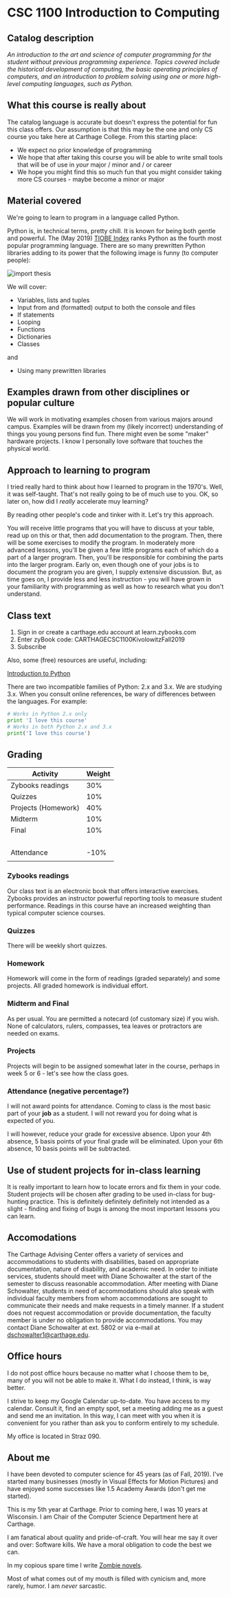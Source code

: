 # CSC 1100 Introduction to Computing

## Catalog description

*An introduction to the art and science of computer programming for the student without previous programming experience. Topics covered include the historical development of computing, the basic operating principles of computers, and an introduction to problem solving using one or more high-level computing languages, such as Python.*

## What this course is really about

The catalog language is accurate but doesn't express the potential for fun  this class offers. Our assumption is that this may be the one and only CS course you take here at Carthage College. From this starting place:

- We expect no prior knowledge of programming
- We hope that after taking this course you will be able to write small tools that will be of use in *your* major / minor and / or career
- We hope you might find this so much fun that you might consider taking more CS courses - maybe become a minor or major

## Material covered

We're going to learn to program in a language called Python. 

Python is, in technical terms, pretty chill. It is known for being both gentle and powerful. The (May 2019) [TIOBE Index](https://www.tiobe.com/tiobe-index/) ranks Python as the fourth most popular programming language. There are so many prewritten Python libraries adding to its power that the following image is funny (to computer people):

![import thesis](./python.png)

We will cover:

- Variables, lists and tuples
- Input from and (formatted) output to both the console and files
- If statements
- Looping
- Functions
- Dictionaries
- Classes

and

- Using many prewritten libraries

## Examples drawn from other disciplines or popular culture

We will work in motivating examples chosen from various majors around campus. Examples will be drawn from my (likely incorrect) understanding of things you young persons find fun. There might even be some "maker" hardware projects. I know I personally love software that touches the physical world.

## Approach to learning to program

I tried really hard to think about how I learned to program in the 1970's. Well, it was self-taught. That's not really going to be of much use to you. OK, so later on, how did I *really* accelerate muy learning? 

By reading other people's code and tinker with it. Let's try this approach.

You will receive little programs that you will have to discuss at your table, read up on this or that, then add documentation to the program. Then, there will be some exercises to modify the program. In moderately more advanced lessons, you'll be given a few little programs each of which do a part of a larger program. Then, you'll be responsible for combining the parts into the larger program. Early on, even though one of your jobs is to document the program you are given, I supply extensive discussion. But, as time goes on, I provide less and less instruction - you will have grown in your familiarity with programming as well as how to research what you don't understand.

## Class text

1. Sign in or create a carthage.edu account at learn.zybooks.com
2. Enter zyBook code: CARTHAGECSC1100KivolowitzFall2019
3. Subscribe

Also, some (free) resources are useful, including:

[Introduction to Python](http://introtopython.org)

There are two incompatible families of Python: 2.x and 3.x. We are studying 3.x. When you consult online references, be wary of differences between the languages. For example:

```python
# Works in Python 2.x only
print 'I love this course'
# Works in both Python 2.x and 3.x
print('I love this course')
```

## Grading

| Activity | Weight |
| -------- | ------ |
| Zybooks readings | 30% |
| Quizzes | 10% |
| Projects (Homework)| 40% |
| Midterm | 10% |
| Final | 10% |
| &nbsp; | &nbsp; |
| Attendance | -10% |
|||

### Zybooks readings

Our class text is an electronic book that offers interactive exercises. Zybooks provides an instructor powerful reporting tools to measure student performance. Readings in this course have an increased weighting than typical computer science courses.

### Quizzes

There will be weekly short quizzes.

### Homework

Homework will come in the form of readings (graded separately) and some projects. All graded homework is individual effort.

### Midterm and Final

As per usual. You are permitted a notecard (of customary size) if you wish. None of calculators, rulers, compasses, tea leaves or protractors are needed on exams.

### Projects

Projects will begin to be assigned somewhat later in the course, perhaps in week 5 or 6 - let's see how the class goes.

### Attendance (negative percentage?)

I will not award points for attendance. Coming to class is the most basic part of your **job** as a student. I will not reward you for doing what is expected of you. 

I will however, reduce your grade for excessive absence. Upon your 4th absence, 5 basis points of your final grade will be eliminated. Upon your 6th absence, 10 basis points will be subtracted. 

## Use of student projects for in-class learning

It is really important to learn how to locate errors and fix them in your code. Student projects will be chosen after grading to be used in-class for bug-hunting practice. This is definitely definitely definitely not intended as a slight - finding and fixing of bugs is among the most important lessons you can learn. 

## Accomodations

The Carthage Advising Center offers a variety of services and accommodations to students with disabilities, based on appropriate documentation, nature of disability, and academic need. In order to initiate services, students should meet with Diane Schowalter at the start of the semester to discuss reasonable accommodation. After meeting with Diane Schowalter, students in need of accommodations should also speak with individual faculty members from whom accommodations are sought to communicate their needs and make requests in a timely manner. If a student does not request accommodation or provide documentation, the faculty member is under no obligation to provide accommodations. You may contact Diane Schowalter at ext. 5802 or via e-mail at dschowalter1@carthage.edu.

## Office hours

I do not post office hours because no matter what I choose them to be, many of you will not be able to make it. What I do instead, I think, is way better.

I strive to keep my Google Calendar up-to-date. You have access to my calendar. Consult it, find an empty spot, set a meeting adding me as a guest and send me an invitation. In this way, I can meet with you when it is convenient for you rather than ask you to conform entirely to my schedule.

My office is located in Straz 090.

## About me

I have been devoted to computer science for 45 years (as of Fall, 2019). I've started many businesses (mostly in Visual Effects for Motion Pictures) and have enjoyed some successes like 1.5 Academy Awards (don't get me started). 

This is my 5th year at Carthage. Prior to coming here, I was 10 years at Wisconsin. I am Chair of the Computer Science Department here at Carthage.

I am fanatical about quality and pride-of-craft. You will hear me say it over and over: Software kills. We have a moral obligation to code the best we can.

In my copious spare time I write [Zombie novels](https://www.amazon.com/Get-Off-My-Zombie-Novel-ebook/dp/B00DQ26J8G/ref=sr_1_fkmrnull_1?keywords=get+off+my+l%40wn&qid=1558140774&s=gateway&sr=8-1-fkmrnull).

Most of what comes out of my mouth is filled with cynicism and, more rarely, humor. I am *never* sarcastic.
